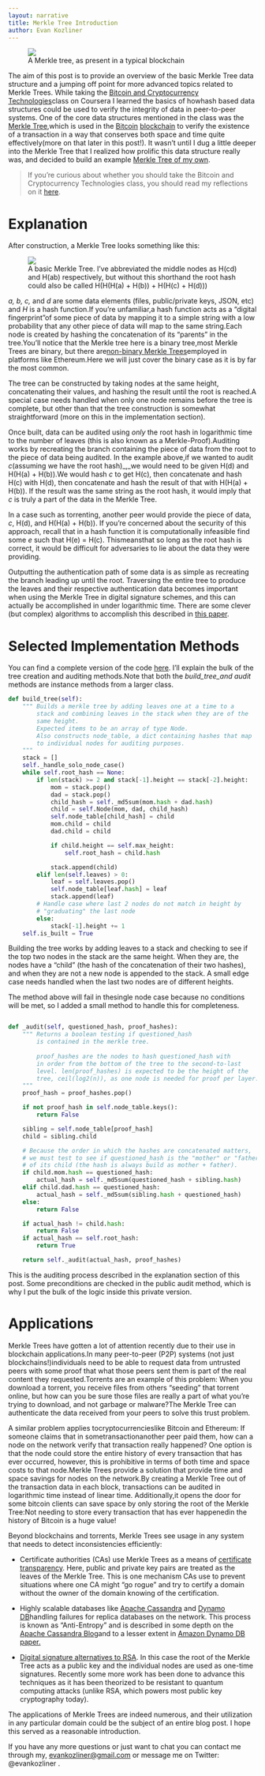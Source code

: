 ```yaml
---
layout: narrative
title: Merkle Tree Introduction
author: Evan Kozliner
---
```


<figure>
  <img src="https://miro.medium.com/max/948/1*16SWZME_BYN1y2nAv0cwFw.jpeg" />
  <figcaption>A Merkle tree, as present in a typical blockchain</figcaption>
</figure>

The aim of this post is to provide an overview of the basic Merkle Tree data structure and a jumping off point for more advanced topics related to Merkle Trees.
While taking the [Bitcoin and Cryptocurrency Technologies](https://www.coursera.org/learn/cryptocurrency)class on Coursera I learned the basics of howhash based data structures could be used to verify the integrity of data in peer-to-peer systems. One of the core data structures mentioned in the class was the [Merkle Tree](https://brilliant.org/wiki/merkle-tree/),which is used in the [Bitcoin](https://hackernoon.com/tagged/bitcoin) [blockchain](https://hackernoon.com/tagged/blockchain) to verify the existence of a transaction in a way that conserves both space and time quite effectively(more on that later in this post!). It wasn’t until I dug a little deeper into the Merkle Tree that I realized how prolific this data structure really was, and decided to build an example [Merkle Tree of my own](https://github.com/evankozliner/merkle-tree).

> If you’re curious about whether you should take the Bitcoin and Cryptocurrency Technologies class, you should read my reflections on it [here](https://medium.com/@evankozliner/bitcoin-and-cryptocurrency-technologies-on-coursera-review-9c1f88444c82).

# Explanation

After construction, a Merkle Tree looks something like this:

<figure>
  <img src="https://miro.medium.com/max/842/1*TANA9WXlfDz3FNoNfrSGVw.png" />
  <figcaption>A basic Merkle Tree. I’ve abbreviated the middle nodes as H(cd) and H(ab) respectively, but without this shorthand the root hash could also be called H(H(H(a) + H(b)) + H(H(c) + H(d)))</figcaption>
</figure>

*a, b, c,* and *d* are some data elements (files, public/private keys, JSON, etc) and *H* is a hash function.If you’re unfamiliar,a hash function acts as a “digital fingerprint”of some piece of data by mapping it to a simple string with a low probability that any other piece of data will map to the same string.Each node is created by hashing the concatenation of its “parents” in the tree.You’ll notice that the Merkle tree here is a binary tree,most Merkle Trees are binary, but there are[non-binary Merkle Trees](https://blog.ethereum.org/2015/11/15/merkling-in-ethereum/)employed in platforms like Ethereum.Here we will just cover the binary case as it is by far the most common.

The tree can be constructed by taking nodes at the same height, concatenating their values, and hashing the result until the root is reached.A special case needs handled when only one node remains before the tree is complete, but other than that the tree construction is somewhat straightforward (more on this in the implementation section).

Once built, data can be audited using *only* the root hash in logarithmic time to the number of leaves (this is also known as a Merkle-Proof).Auditing works by recreating the branch containing the piece of data from the root to the piece of data being audited. In the example above,if we wanted to audit *c*(assuming we have the root hash)\_,\_we would need to be given H(d) and H(H(a) + H(b)).We would hash *c* to get H(c), then concatenate and hash H(c) with H(d), then concatenate and hash the result of that with H(H(a) + H(b)). If the result was the same string as the root hash, it would imply that *c* is truly a part of the data in the Merkle Tree.

In a case such as torrenting, another peer would provide the piece of data, *c*, H(d), and H(H(a) + H(b)). If you’re concerned about the security of this approach, recall that in a hash function it is computationally infeasible find some *e* such that H(e) = H(c). Thismeansthat so long as the root hash is correct, it would be difficult for adversaries to lie about the data they were providing.

Outputting the authentication path of some data is as simple as recreating the branch leading up until the root. Traversing the entire tree to produce the leaves and their respective authentication data becomes important when using the Merkle Tree in digital signature schemes, and this can actually be accomplished in under logarithmic time. There are some clever (but complex) algorithms to accomplish this described in [this paper](http://citeseerx.ist.psu.edu/viewdoc/download?doi=10.1.1.84.9700&rep=rep1&type=pdf).

# Selected Implementation Methods

You can find a complete version of the code [here](https://github.com/evankozliner/merkle-tree). I’ll explain the bulk of the tree creation and auditing methods.Note that both the *build_tree_and* *audit* methods are instance methods from a larger class.

```python
def build_tree(self):
    """ Builds a merkle tree by adding leaves one at a time to a 
        stack and combining leaves in the stack when they are of the 
        same height.
        Expected items to be an array of type Node.
        Also constructs node_table, a dict containing hashes that map 
        to individual nodes for auditing purposes.
    """
    stack = []
    self._handle_solo_node_case()
    while self.root_hash == None:
        if len(stack) >= 2 and stack[-1].height == stack[-2].height:
            mom = stack.pop()
            dad = stack.pop()
            child_hash = self._md5sum(mom.hash + dad.hash)
            child = self.Node(mom, dad, child_hash)
            self.node_table[child_hash] = child
            mom.child = child
            dad.child = child

            if child.height == self.max_height:
                self.root_hash = child.hash

            stack.append(child)
        elif len(self.leaves) > 0:
            leaf = self.leaves.pop()
            self.node_table[leaf.hash] = leaf
            stack.append(leaf)
        # Handle case where last 2 nodes do not match in height by
        # "graduating" the last node
        else:
            stack[-1].height += 1
    self.is_built = True

```

Building the tree works by adding leaves to a stack and checking to see if the top two nodes in the stack are the same height. When they are, the nodes have a “child” (the hash of the concatenation of their two hashes), and when they are not a new node is appended to the stack. A small edge case needs handled when the last two nodes are of different heights.

The method above will fail in thesingle node case because no conditions will be met, so I added a small method to handle this for completeness.

```python

def _audit(self, questioned_hash, proof_hashes):
    """ Returns a boolean testing if questioned_hash
        is contained in the merkle tree.
        
        proof_hashes are the nodes to hash questioned_hash with
        in order from the bottom of the tree to the second-to-last
        level. len(proof_hashes) is expected to be the height of the
        tree, ceil(log2(n)), as one node is needed for proof per layer.
    """
    proof_hash = proof_hashes.pop()

    if not proof_hash in self.node_table.keys():
        return False

    sibling = self.node_table[proof_hash]
    child = sibling.child

    # Because the order in which the hashes are concatenated matters,
    # we must test to see if questioned_hash is the "mother" or "father"
    # of its child (the hash is always build as mother + father).
    if child.mom.hash == questioned_hash:
        actual_hash = self._md5sum(questioned_hash + sibling.hash)
    elif child.dad.hash == questioned_hash:
        actual_hash = self._md5sum(sibling.hash + questioned_hash)
    else:
        return False

    if actual_hash != child.hash:
        return False
    if actual_hash == self.root_hash:
        return True

    return self._audit(actual_hash, proof_hashes)
```

This is the auditing process described in the explanation section of this post. Some preconditions are checked in the public audit method, which is why I put the bulk of the logic inside this private version.

# Applications

Merkle Trees have gotten a lot of attention recently due to their use in blockchain applications.In many peer-to-peer (P2P) systems (not just blockchains!)individuals need to be able to request data from untrusted peers with some proof that what those peers sent them is part of the real content they requested.Torrents are an example of this problem: When you download a torrent, you receive files from others “seeding” that torrent online, but how can you be sure those files are really a part of what you’re trying to download, and not garbage or malware?The Merkle Tree can authenticate the data received from your peers to solve this trust problem.

A similar problem applies tocryptocurrencieslike Bitcoin and Ethereum: If someone claims that in sometransactionanother peer paid them, how can a node on the network verify that transaction really happened? One option is that the node could store the entire history of every transaction that has ever occurred, however, this is prohibitive in terms of both time and space costs to that node.Merkle Trees provide a solution that provide time and space savings for nodes on the network.By creating a Merkle Tree out of the transaction data in each block, transactions can be audited in logarithmic time instead of linear time. Additionally,it opens the door for some bitcoin clients can save space by only storing the root of the Merkle Tree:Not needing to store every transaction that has ever happenedin the history of Bitcoin is a huge value!

Beyond blockchains and torrents, Merkle Trees see usage in any system that needs to detect inconsistencies efficiently:

* Certificate authorities (CAs) use Merkle Trees as a means of [certificate transparency](https://www.certificate-transparency.org/what-is-ct). Here, public and private key pairs are treated as the leaves of the Merkle Tree. This is one mechanism CAs use to prevent situations where one CA might “go rogue” and try to certify a domain without the owner of the domain knowing of the certification.

* Highly scalable databases like [Apache Cassandra](http://cassandra.apache.org/) and [Dynamo DB](https://aws.amazon.com/dynamodb/)handling failures for replica databases on the network. This process is known as “Anti-Entropy” and is described in some depth on the [Apache Cassandra Blog](https://docs.datastax.com/en/cassandra/3.0/cassandra/operations/opsRepairNodesManualRepair.html)and to a lesser extent in [Amazon Dynamo DB paper.](http://www.allthingsdistributed.com/files/amazon-dynamo-sosp2007.pdf)

* [Digital signature alternatives to RSA](http://citeseerx.ist.psu.edu/viewdoc/download?doi=10.1.1.84.9700&rep=rep1&type=pdf). In this case the root of the Merkle Tree acts as a public key and the individual nodes are used as one-time signatures. Recently some more work has been done to advance this techniques as it has been theorized to be resistant to quantum computing attacks (unlike RSA, which powers most public key cryptography today).

The applications of Merkle Trees are indeed numerous, and their utilization in any particular domain could be the subject of an entire blog post. I hope this served as a reasonable introduction.

If you have any more questions or just want to chat you can contact me through my, evankozliner@gmail.com or message me on Twitter: @evankozliner .


